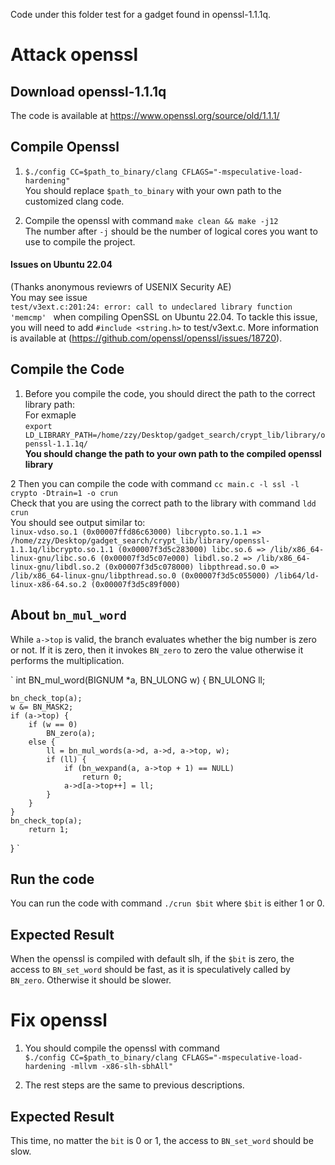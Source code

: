Code under this folder test for a gadget found in openssl-1.1.1q.

# Attack openssl

## Download openssl-1.1.1q
The code is available at https://www.openssl.org/source/old/1.1.1/

## Compile Openssl
1. `$./config CC=$path_to_binary/clang CFLAGS="-mspeculative-load-hardening"`  
You should replace `$path_to_binary` with your own path to the customized clang code.

2. Compile the openssl with command `make clean && make -j12`  
The number after `-j` should be the number of logical cores you want to use to compile the project.

#### Issues on Ubuntu 22.04
(Thanks anonymous reviewrs of USENIX Security AE)  
You may see issue  
`
test/v3ext.c:201:24: error: call to undeclared library function 'memcmp' 
`
when compiling OpenSSL on Ubuntu 22.04. To tackle this issue, you will need to add `#include <string.h>` to test/v3ext.c. More information is available at (https://github.com/openssl/openssl/issues/18720).

## Compile the Code
1. Before you compile the code, you should direct the path to the correct library path:  
For exmaple  
`export LD_LIBRARY_PATH=/home/zzy/Desktop/gadget_search/crypt_lib/library/openssl-1.1.1q/`  
**You should change the path to your own path to the compiled openssl library**

2 Then you can compile the code with command `cc main.c -l ssl -l crypto -Dtrain=1 -o crun`  
Check that you are using the correct path to the library with command `ldd crun`  
You should see output similar to:  
`
linux-vdso.so.1 (0x00007ffd86c63000)
        libcrypto.so.1.1 => /home/zzy/Desktop/gadget_search/crypt_lib/library/openssl-1.1.1q/libcrypto.so.1.1 (0x00007f3d5c283000)
        libc.so.6 => /lib/x86_64-linux-gnu/libc.so.6 (0x00007f3d5c07e000)
        libdl.so.2 => /lib/x86_64-linux-gnu/libdl.so.2 (0x00007f3d5c078000)
        libpthread.so.0 => /lib/x86_64-linux-gnu/libpthread.so.0 (0x00007f3d5c055000)
        /lib64/ld-linux-x86-64.so.2 (0x00007f3d5c89f000)
`


## About `bn_mul_word`
While `a->top` is valid, the branch evaluates whether the big number is zero or not. 
If it is zero, then it invokes `BN_zero` to zero the value otherwise it performs the multiplication.

`
int BN_mul_word(BIGNUM *a, BN_ULONG w)
{
    BN_ULONG ll;

    bn_check_top(a);
    w &= BN_MASK2;
    if (a->top) {
        if (w == 0)
            BN_zero(a);
        else {
            ll = bn_mul_words(a->d, a->d, a->top, w);
            if (ll) {
                if (bn_wexpand(a, a->top + 1) == NULL)
                    return 0;
                a->d[a->top++] = ll;
            }
        }
    }
    bn_check_top(a);
	    return 1;
}
`

## Run the code
You can run the code with command `./crun $bit` where `$bit` is either 1 or 0.  


## Expected Result
When the openssl is compiled with default slh, if the `$bit` is zero, the access to `BN_set_word` should be fast, as it is speculatively called by `BN_zero`. Otherwise it should be slower.


# Fix openssl
1. You should compile the openssl with command  
`$./config CC=$path_to_binary/clang CFLAGS="-mspeculative-load-hardening -mllvm -x86-slh-sbhAll"`


2. The rest steps are the same to previous descriptions.  

## Expected Result
This time, no matter the `bit` is 0 or 1, the access to `BN_set_word` should be slow.



















